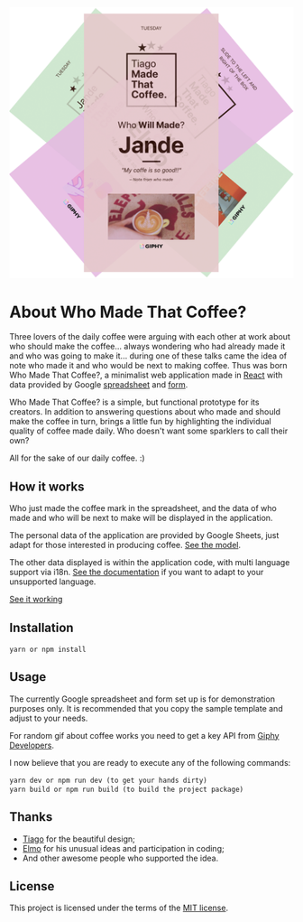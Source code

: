 ![Who Made That Coffee?](https://raw.githubusercontent.com/jandeilson/WhoMadeThatCoffee/master/src/assets/images/demo.png)

# About Who Made That Coffee?
Three lovers of the daily coffee were arguing with each other at work about who should make the coffee... always wondering who had already made it and who was going to make it... during one of these talks came the idea of ​​note who made it and who would be next to making coffee. Thus was born Who Made That Coffee?, a minimalist web application made in [React](https://reactjs.org) with data provided by Google [spreadsheet](https://spreadsheets.google.com) and [form](https://forms.google.com).

Who Made That Coffee? is a simple, but functional prototype for its creators. In addition to answering questions about who made and should make the coffee in turn, brings a little fun by highlighting the individual quality of coffee made daily. Who doesn't want some sparklers to call their own?

All for the sake of our daily coffee. :)

## How it works
Who just made the coffee mark in the spreadsheet, and the data of who made and who will be next to make will be displayed in the application.

The personal data of the application are provided by Google Sheets, just adapt for those interested in producing coffee. [See the model](https://docs.google.com/spreadsheets/d/1k5CE1BAZj-iPL4Pq0a8tEHze1KSyNi-UYErEivaofvA/edit?usp=sharing).

The other data displayed is within the application code, with multi language support via i18n. [See the documentation](https://github.com/alexdrel/i18n-react) if you want to adapt to your unsupported language.

[See it working](https://whomadethatcoffee.herokuapp.com)

## Installation
````
yarn or npm install
````

## Usage
The currently Google spreadsheet and form set up is for demonstration purposes only. It is recommended that you copy the sample template and adjust to your needs.

For random gif about coffee works you need to get a key API from [Giphy Developers](https://developers.giphy.com/).

I now believe that you are ready to execute any of the following commands:

````
yarn dev or npm run dev (to get your hands dirty)
yarn build or npm run build (to build the project package)
````

## Thanks
- [Tiago](https://dribbble.com/Tiagosete) for the beautiful design;
- [Elmo](http://elmosite.com/) for his unusual ideas and participation in coding;
- And other awesome people who supported the idea.

## License
This project is licensed under the terms of the [MIT license](https://github.com/jandeilson/WhoMadeThatCoffee/blob/master/LICENSE).
